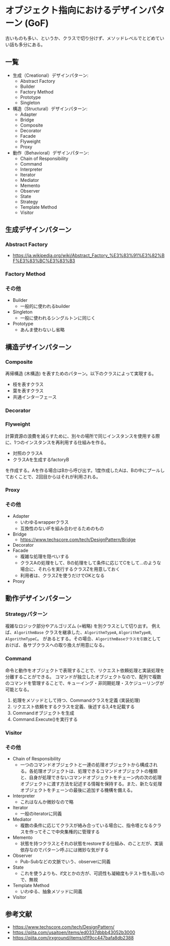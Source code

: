 # オブジェクト指向におけるデザインパターン (GoF)

古いものも多い、というか、クラスで切り分けず、メソッドレベルでとどめていい話も多分にある。

## 一覧

- 生成（Creational）デザインパターン:
  - Abstract Factory
  - Builder
  - Factory Method
  - Prototype
  - Singleton
- 構造（Structural）デザインパターン:
  - Adapter
  - Bridge
  - Composite
  - Decorator
  - Facade
  - Flyweight
  - Proxy
- 動作（Behavioral）デザインパターン:
  - Chain of Responsibility
  - Command
  - Interpreter
  - Iterator
  - Mediator
  - Memento
  - Observer
  - State
  - Strategy
  - Template Method
  - Visitor

## 生成デザインパターン

### Abstract Factory

- https://ja.wikipedia.org/wiki/Abstract_Factory_%E3%83%91%E3%82%BF%E3%83%BC%E3%83%B3

### Factory Method 


### その他

- Builder
  - 一般的に使われるbuilder
- Singleton
  - 一般に使われるシングルトンに同じく
- Prototype
  - あんま使わないし省略

## 構造デザインパターン

### Composite

再帰構造 (木構造) を表すためのパターン。以下のクラスによって実現する。

- 枝を表すクラス
- 葉を表すクラス
- 共通インターフェース

### Decorator

### Flyweight

計算資源の浪費を減らすために、別々の場所で同じインスタンスを使用する際に、1つのインスタンスを再利用する仕組みを作る。

- 対照のクラスA
- クラスAを生成するfactoryB

を作成する。Aを作る場合はBから呼び出す。1度作成したAは、Bの中にプールしておくことで、2回目からはそれが利用される。

### Proxy

### その他

- Adapter
  - いわゆるwrapperクラス
  - 互換性のないIFを組み合わせるためのもの
- Bridge
  - https://www.techscore.com/tech/DesignPattern/Bridge
- Decorator
- Facade
  - 複雑な処理を隠ぺいする
  - クラスAの処理をして、Bの処理をして条件に応じてCをして...のような場合に、それらを実行するクラスZを用意しておく
  - 利用者は、クラスZを使うだけでOKとなる
- Proxy

## 動作デザインパターン

### Strategyパターン

複雑なロジック部分やアルゴリズム (=戦略) を別クラスとして切り出す。
例えば、`AlgorithmBase` クラスを継承した、`AlgorithmTypeA`, `AlgorithmTypeB`, `AlgorithmTypeC`。
があるとする。その場合、`AlgorithmBaseクラスを引数`としておけば、各サブクラスへの取り換えが用意になる。 

### Command

命令と動作をオブジェクトで表現することで、リクエスト依頼処理と実装処理を分離することができる。
コマンドが独立したオブジェクトなので、配列で複数のコマンドを管理することで、キューイング・非同期処理・スケジューリングが可能となる。

1. 処理をメソッドとして持つ、Commandクラスを定義 (実装処理)
2. リクエスト依頼をするクラスを定義、後述する3,4を記載する 
3. Commandオブジェクトを生成
4. Command.Execute()を実行する

### Visitor

### その他

- Chain of Responsibility
  - 一つのコマンドオブジェクトと一連の処理オブジェクトから構成される。各処理オブジェクトは、処理できるコマンドオブジェクトの種類と、自身が処理できないコマンドオブジェクトをチェーン内の次の処理オブジェクトに渡す方法を記述する情報を保持する。また、新たな処理オブジェクトをチェーンの最後に追加する機構を備える。
- Interpreter
  - これはなんか微妙なので略
- Iterator
  - 一般のiteratorに同義
- Mediator
  - 複数の条件に応じてクラスが絡み合っている場合に、指令塔となるクラスを作ってそこで中央集権的に管理する
- Memento
  - 状態を持つクラスとそれの状態をrestoreする仕組み、のことだが、実装依存なのでパターン呼ぶには微妙な気がする
- Observer
  - Pub-Subなどの文脈でいう、observerに同義
- State
  - これを使うよりも、if文とかの方が、可読性も凝縮度もテスト性も高いので、無視
- Template Method
  - いわゆる、抽象メソッドに同義
- Visitor

## 参考文献

- https://www.techscore.com/tech/DesignPattern/
- https://qiita.com/usaitoen/items/ed0337dbbb43052b3000
- https://qiita.com/irxground/items/d1f9cc447bafa8db2388